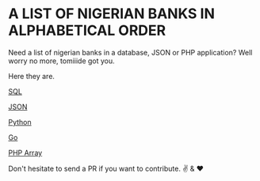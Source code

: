 # A LIST OF NIGERIAN BANKS IN ALPHABETICAL ORDER

Need a list of nigerian banks in a database, JSON or PHP application? Well worry no more, tomiiide got you.

Here they are.

[SQL](https://github.com/tomiiide/nigerian-banks/raw/master/banks.sql)

[JSON](https://github.com/tomiiide/nigerian-banks/raw/master/banks.json)

[Python](https://github.com/tomiiide/nigerian-banks/raw/master/banks.py)

[Go](https://github.com/tomiiide/nigerian-banks/raw/master/banks.go)

[PHP Array](https://github.com/tomiiide/nigerian-banks/raw/master/banks.php)

Don't hesitate to send a PR if you want to contribute. :v: & :heart:
